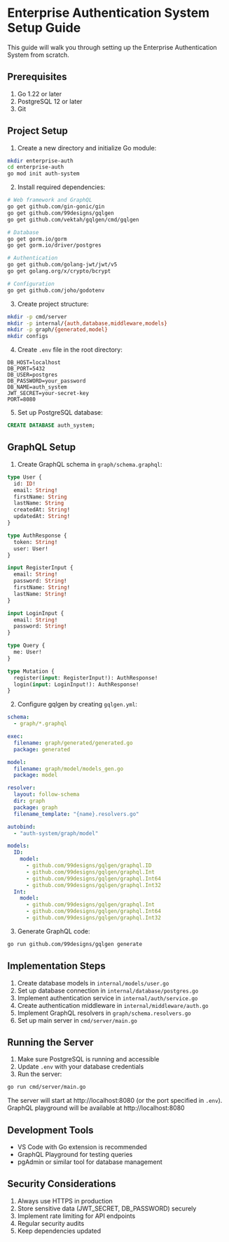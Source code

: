 # Enterprise Authentication System Setup Guide

This guide will walk you through setting up the Enterprise Authentication System from scratch.

## Prerequisites

1. Go 1.22 or later
2. PostgreSQL 12 or later
3. Git

## Project Setup

1. Create a new directory and initialize Go module:
```bash
mkdir enterprise-auth
cd enterprise-auth
go mod init auth-system
```

2. Install required dependencies:
```bash
# Web framework and GraphQL
go get github.com/gin-gonic/gin
go get github.com/99designs/gqlgen
go get github.com/vektah/gqlgen/cmd/gqlgen

# Database
go get gorm.io/gorm
go get gorm.io/driver/postgres

# Authentication
go get github.com/golang-jwt/jwt/v5
go get golang.org/x/crypto/bcrypt

# Configuration
go get github.com/joho/godotenv
```

3. Create project structure:
```bash
mkdir -p cmd/server
mkdir -p internal/{auth,database,middleware,models}
mkdir -p graph/{generated,model}
mkdir configs
```

4. Create `.env` file in the root directory:
```env
DB_HOST=localhost
DB_PORT=5432
DB_USER=postgres
DB_PASSWORD=your_password
DB_NAME=auth_system
JWT_SECRET=your-secret-key
PORT=8080
```

5. Set up PostgreSQL database:
```sql
CREATE DATABASE auth_system;
```

## GraphQL Setup

1. Create GraphQL schema in `graph/schema.graphql`:
```graphql
type User {
  id: ID!
  email: String!
  firstName: String
  lastName: String
  createdAt: String!
  updatedAt: String!
}

type AuthResponse {
  token: String!
  user: User!
}

input RegisterInput {
  email: String!
  password: String!
  firstName: String!
  lastName: String!
}

input LoginInput {
  email: String!
  password: String!
}

type Query {
  me: User!
}

type Mutation {
  register(input: RegisterInput!): AuthResponse!
  login(input: LoginInput!): AuthResponse!
}
```

2. Configure gqlgen by creating `gqlgen.yml`:
```yaml
schema:
  - graph/*.graphql

exec:
  filename: graph/generated/generated.go
  package: generated

model:
  filename: graph/model/models_gen.go
  package: model

resolver:
  layout: follow-schema
  dir: graph
  package: graph
  filename_template: "{name}.resolvers.go"

autobind:
  - "auth-system/graph/model"

models:
  ID:
    model:
      - github.com/99designs/gqlgen/graphql.ID
      - github.com/99designs/gqlgen/graphql.Int
      - github.com/99designs/gqlgen/graphql.Int64
      - github.com/99designs/gqlgen/graphql.Int32
  Int:
    model:
      - github.com/99designs/gqlgen/graphql.Int
      - github.com/99designs/gqlgen/graphql.Int64
      - github.com/99designs/gqlgen/graphql.Int32
```

3. Generate GraphQL code:
```bash
go run github.com/99designs/gqlgen generate
```

## Implementation Steps

1. Create database models in `internal/models/user.go`
2. Set up database connection in `internal/database/postgres.go`
3. Implement authentication service in `internal/auth/service.go`
4. Create authentication middleware in `internal/middleware/auth.go`
5. Implement GraphQL resolvers in `graph/schema.resolvers.go`
6. Set up main server in `cmd/server/main.go`

## Running the Server

1. Make sure PostgreSQL is running and accessible
2. Update `.env` with your database credentials
3. Run the server:
```bash
go run cmd/server/main.go
```

The server will start at http://localhost:8080 (or the port specified in `.env`).
GraphQL playground will be available at http://localhost:8080

## Development Tools

- VS Code with Go extension is recommended
- GraphQL Playground for testing queries
- pgAdmin or similar tool for database management

## Security Considerations

1. Always use HTTPS in production
2. Store sensitive data (JWT_SECRET, DB_PASSWORD) securely
3. Implement rate limiting for API endpoints
4. Regular security audits
5. Keep dependencies updated
